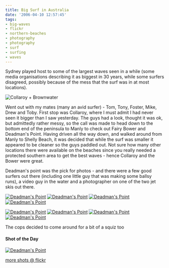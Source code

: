 ```yaml
---
title: Big Surf in Australia
date: '2006-04-10 12:57:45'
tags:
- big-waves
- flickr
- northern-beaches
- photography
- photography
- surf
- surfing
- waves
---
```


Sydney played host to some of the largest waves seen in a while (some media organisations describing it as biggest in 30 years, while some surfers disagreed, possibly because of the mess that the surf was in at most locations).

<img alt="Collaroy + Brownwater" title="Collaroy + Brownwater" src="http://static.flickr.com/49/125619055_ddcb583cfc.jpg" />

Went out with my mates (many an avid surfer) - Tom, Tony, Foster, Mike, Drew and Toby. First stop was Collaroy, where I must admit I had never seen it bigger than I saw yesterday. The guys had a look, thought it was ok, but admittedly rather messy, so the call was made to head down to the bottom end of the peninsula to Manly to check out Fairy Bower and Deadman's Point. Having driven all the way down, and walked around from Manly to Shelly Beach, it was decided that while the surf was smaller it appeared to be cleaner so the guys paddled out. Not sure how many other locations there were available on the beaches since you really needed a protected southern area to get the best waves - hence Collaroy and the Bower were great.

Deadman's point was the pick for photos - and there were a few good surfers out there (including one little guy that was making some ballsy runs), a video guy in the water and a photographer on one of the two jet skis out there.

<a href="http://flickr.com/photos/jufemaiz/125619692/"><img alt="Deadman's Point" src="http://static.flickr.com/46/125619692_4da4525b33_m.jpg" /></a> <a href="http://flickr.com/photos/jufemaiz/125620339/"><img alt="Deadman's Point" src="http://static.flickr.com/43/125620339_e91513547d_m.jpg" /></a> <a href="http://flickr.com/photos/jufemaiz/125620931/"><img alt="Deadman's Point" src="http://static.flickr.com/1/125620931_365322706d_m.jpg" /></a> <a href="http://flickr.com/photos/jufemaiz/125620649/"><img alt="Deadman's Point" src="http://static.flickr.com/1/125620931_365322706d_m.jpg" /></a>

<a href="http://flickr.com/photos/jufemaiz/125622309/"><img alt="Deadman's Point" src="http://static.flickr.com/37/125624284_a0535de5d1_m.jpg" /></a> <a href="http://flickr.com/photos/jufemaiz/125622957/"><img alt="Deadman's Point" src="http://static.flickr.com/38/125623506_1e9bfab173_m.jpg" /></a> <a href="http://flickr.com/photos/jufemaiz/125623506/"><img alt="Deadman's Point" src="http://static.flickr.com/44/125622957_aa11af0d41_m.jpg" /></a> <a href="http://flickr.com/photos/jufemaiz/125624284/"><img alt="Deadman's Point" src="http://static.flickr.com/42/125622309_49c60496af_m.jpg" /></a>

The cops decided to come around for a bit of a squiz too
<h4>Shot of the Day</h4>
<a href="http://flickr.com/photos/jufemaiz/125624739/"><img alt="Deadman's Point" src="http://static.flickr.com/52/125624739_0c2bdeee02.jpg" /></a>

<a href="http://flickr.com/photos/jufemaiz/sets/559345/">more shots @ flickr</a>
